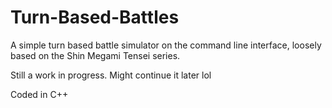 # Turn-Based-Battles
A simple turn based battle simulator on the command line interface, loosely based on the Shin Megami Tensei series.

Still a work in progress. Might continue it later lol

Coded in C++

